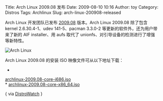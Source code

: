 Title: Arch Linux 2009.08 发布
Date: 2009-08-10 10:16
Author: toy
Category: Distros
Tags: Archlinux
Slug: arch-linux-200908-released

Arch Linux 开发团队已发布
[2009.08](http://bbs.archlinux.org/viewtopic.php?id=77680) 版本。Arch
Linux 2009.08 除了包含 kernel 2.6.30.4-1、udev 141-5、pacman 3.3.0-2
等更新的软件外，还为用户带来了新的 AIF installer、用 aufs 取代了
unionfs、对引导设备的检测进行了增强等新特性。

![Arch Linux](http://i.linuxtoy.org/i/2008/03/archlinux-logo.png)

Arch Linux 2009.08 的安装 ISO 映像文件可从以下地址下载：

*
[archlinux-2009.08-core-i686.iso](ftp://mirrors.xmission.com/archlinux/iso/2009.08/archlinux-2009.08-core-i686.iso)  
*
[archlinux-2009.08-core-x86\_64.iso](http://archlinux.unixheads.org/iso/2009.08/archlinux-2009.08-core-x86\_64.iso)

{ via [DistroWatch](http://distrowatch.com/?newsid=05612) }
